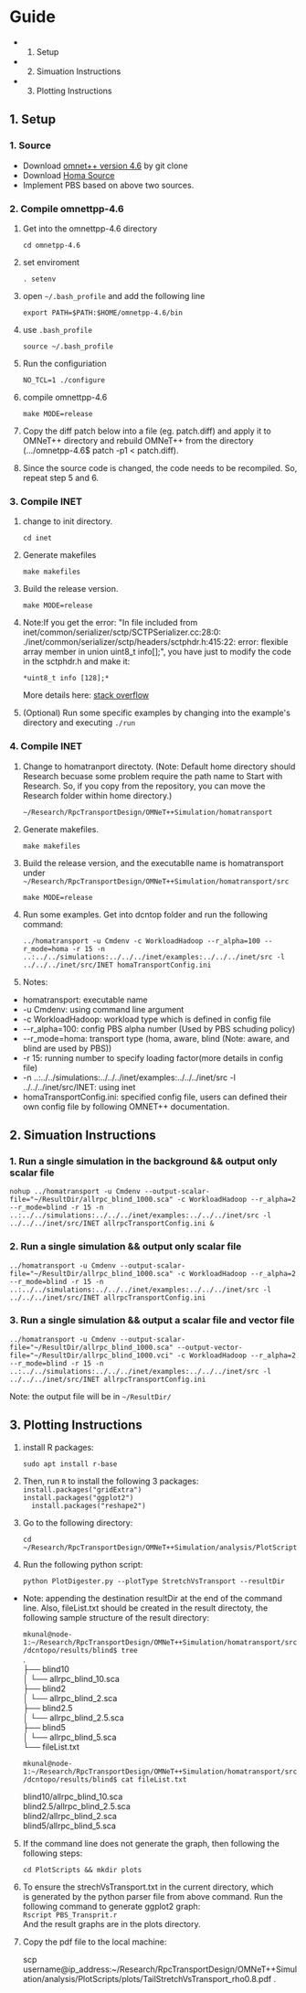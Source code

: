 # Guide
  - 1. Setup 
  - 2. Simuation Instructions  
  - 3. Plotting Instructions

## 1. Setup
### 1. Source
  - Download [omnet++ version 4.6](https://github.com/Stanley131/OMNET4.6) by git clone
  - Download [Homa Source](https://github.com/PlatformLab/HomaSimulation/tree/omnet_simulations/RpcTransportDesign/OMNeT%2B%2BSimulation)
  - Implement PBS based on above two sources. 

### 2. Compile omnettpp-4.6 
1. Get into the omnettpp-4.6 directory
  
    ``cd omnetpp-4.6`` 

2. set enviroment
    
    ``. setenv``

3. open ``~/.bash_profile`` and add the following line 

    ``export PATH=$PATH:$HOME/omnetpp-4.6/bin`` 

4. use ``.bash_profile``
    
    ``source ~/.bash_profile``

5. Run the configuriation 
    
    ``NO_TCL=1 ./configure``

6. compile omnettpp-4.6

    ``make MODE=release``

7. Copy the diff patch below into a file (eg. patch.diff) and apply
    it to OMNeT++ directory and rebuild OMNeT++ from the directory
    (.../omnetpp-4.6$ patch -p1 < patch.diff). 
8. Since the source code is changed, the code needs to be 
    recompiled. So, repeat step 5 and 6. 

### 3. Compile INET
1. change to init directory. 
  
    ``cd inet`` 

2. Generate makefiles

    ``make makefiles`` 

3. Build the release version. 
  
    ``make MODE=release`` 

4. Note:If you get the error: "In file included from 
  inet/common/serializer/sctp/SCTPSerializer.cc:28:0: 
  ./inet/common/serializer/sctp/headers/sctphdr.h:415:22: 
  error: flexible array member in union uint8_t info[];", 
  you have just to modify the code in the sctphdr.h and make it:  

    ``*uint8_t info [128];*``

   More details here: [stack overflow](https://stackoverflow.com/questions/37969272/error-compiling-inet-framework-for-omnet:)

5. (Optional) Run some specific examples by changing into 
the example's directory and executing ``./run``

### 4. Compile INET  
1. Change to homatranport directoty. (Note: Default home directory should Research 
  becuase some problem require the path name to Start with Research. So, if you 
  copy from the repository, you can move the Research folder within home directory.) 
  
    ``~/Research/RpcTransportDesign/OMNeT++Simulation/homatransport``

2. Generate makefiles.
    
    ``make makefiles`` 

3. Build the release version, and the executablle name is homatransport under
    ``~/Research/RpcTransportDesign/OMNeT++Simulation/homatransport/src``
  
    ``make MODE=release``

4. Run some examples. Get into dcntop folder and run the following command:  
  
    ``../homatransport -u Cmdenv -c WorkloadHadoop --r_alpha=100 --r_mode=homa -r 15 -n ..:../../simulations:../../../inet/examples:../../../inet/src -l ../../../inet/src/INET homaTransportConfig.ini
    ``

5. Notes: 
  
  - homatransport: executable name 
  - -u Cmdenv: using command line argument 
  - -c WorkloadHadoop: workload type which is defined in config file
  - --r_alpha=100: config PBS alpha number (Used by PBS schuding policy)
  - --r_mode=homa: transport type (homa, aware, blind (Note: aware, and blind are used by PBS))
  - -r 15: running number to specify loading factor(more details in config file)
  - -n ..:../../simulations:../../../inet/examples:../../../inet/src -l ../../../inet/src/INET: 
    using inet 
  - homaTransportConfig.ini: specified config file, users can defined their own config file by following
    OMNET++ documentation. 

## 2. Simuation Instructions 

### 1. Run a single simulation in the background && output only scalar file   
    
    nohup ../homatransport -u Cmdenv --output-scalar-file="~/ResultDir/allrpc_blind_1000.sca" -c WorkloadHadoop --r_alpha=2 --r_mode=blind -r 15 -n ..:../../simulations:../../../inet/examples:../../../inet/src -l ../../../inet/src/INET allrpcTransportConfig.ini &

### 2. Run a single simulation  && output only scalar file     

    ../homatransport -u Cmdenv --output-scalar-file="~/ResultDir/allrpc_blind_1000.sca" -c WorkloadHadoop --r_alpha=2 --r_mode=blind -r 15 -n ..:../../simulations:../../../inet/examples:../../../inet/src -l ../../../inet/src/INET allrpcTransportConfig.ini

### 3. Run a single simulation  && output a scalar file and vector file   

    ../homatransport -u Cmdenv --output-scalar-file="~/ResultDir/allrpc_blind_1000.sca" --output-vector-file="~/ResultDir/allrpc_blind_1000.vci" -c WorkloadHadoop --r_alpha=2 --r_mode=blind -r 15 -n ..:../../simulations:../../../inet/examples:../../../inet/src -l ../../../inet/src/INET allrpcTransportConfig.ini

Note: the output file will be in ``~/ResultDir/``


## 3. Plotting Instructions 
1. install R packages:   
  
    ``sudo apt install r-base``  
  
2. Then, run ``R`` to install the following 3 packages:   
    ``
      install.packages("gridExtra") 
    ``   
    ``
      install.packages("ggplot2")  
    ``   
    ``  
      install.packages("reshape2") 
    ``  

3. Go to the following directory:  
  
    ``cd ~/Research/RpcTransportDesign/OMNeT++Simulation/analysis/PlotScript``
    
4. Run the following python script:   
 
    ``
      python PlotDigester.py --plotType StretchVsTransport --resultDir 
    ``
     
  - Note: appending the destination resultDir at the end of the command
    line. Also, fileList.txt should be created in the result directoty,
    the following sample structure of the result directory: 
  
    ``mkunal@node-1:~/Research/RpcTransportDesign/OMNeT++Simulation/homatransport/src/dcntopo/results/blind$ tree``   
      .     
      ├── blind10      
      │   └── allrpc_blind_10.sca     
      ├── blind2               
      │   └── allrpc_blind_2.sca     
      ├── blind2.5      
      │   └── allrpc_blind_2.5.sca     
      ├── blind5       
      │   └── allrpc_blind_5.sca    
      └── fileList.txt      
  
    ``mkunal@node-1:~/Research/RpcTransportDesign/OMNeT++Simulation/homatransport/src/dcntopo/results/blind$ cat fileList.txt``  
    
      blind10/allrpc_blind_10.sca      
      blind2.5/allrpc_blind_2.5.sca      
      blind2/allrpc_blind_2.sca      
      blind5/allrpc_blind_5.sca  
  
5. If the command line does not generate the graph, then following the following steps:   
    
    ``cd PlotScripts && mkdir plots``  

6. To ensure the strechVsTransport.txt in the current directory, which   
    is generated by the python parser file from above command. Run the    
    following command to generate ggplot2 graph:    
    ``
      Rscript PBS_Transprit.r 
    ``  
    And the result graphs are in the plots directory.    
  
7. Copy the pdf file to the local machine:   

    scp username@ip_address:~/Research/RpcTransportDesign/OMNeT++Simulation/analysis/PlotScripts/plots/TailStretchVsTransport_rho0.8.pdf .
